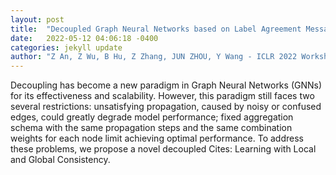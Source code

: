 ```yaml
---
layout: post
title:  "Decoupled Graph Neural Networks based on Label Agreement Message Propagation"
date:   2022-05-12 04:06:18 -0400
categories: jekyll update
author: "Z An, Z Wu, B Hu, Z Zhang, JUN ZHOU, Y Wang - ICLR 2022 Workshop on , 2022"
---
```

Decoupling has become a new paradigm in Graph Neural Networks (GNNs) for its effectiveness and scalability. However, this paradigm still faces two several restrictions: unsatisfying propagation, caused by noisy or confused edges, could greatly degrade model performance; fixed aggregation schema with the same propagation steps and the same combination weights for each node limit achieving optimal performance. To address these problems, we propose a novel decoupled Cites: Learning with Local and Global Consistency.